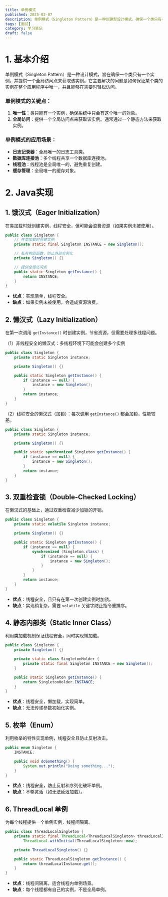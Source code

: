 ```yaml
---
title: 单例模式
published: 2025-02-07
description: 单例模式（Singleton Pattern）是一种创建型设计模式，确保一个类只有一个实例，并提供一个全局访问点。本文将介绍在Java中实现单例模式的多种方式。
tags: [面试]
category: 学习笔记
draft: false
---
```


# 1. 基本介绍

单例模式（Singleton Pattern）是一种设计模式，旨在确保一个类只有一个实例，并提供一个全局访问点来获取该实例。它主要解决的问题是如何保证某个类的实例在整个应用程序中唯一，并且能够在需要时轻松访问。



### 单例模式的关键点：

1. **唯一性**：类只能有一个实例，确保系统中只会有这个唯一的对象。
2. **全局访问**：提供一个全局访问点来获取该实例。通常通过一个静态方法来获取实例。



### 单例模式的应用场景：

- **日志记录器**：全局唯一的日志工具类。
- **数据库连接池**：多个线程共享一个数据库连接池。
- **线程池**：线程池是全局唯一的，避免重复创建。
- **缓存管理**：全局唯一的缓存对象。



# 2. Java实现

## 1. **饿汉式（Eager Initialization）**

在类加载时就创建实例，线程安全，但可能会浪费资源（如果实例未被使用）。

```java
public class Singleton {
    // 在类加载时创建实例
    private static final Singleton INSTANCE = new Singleton();

    // 私有构造函数，防止外部实例化
    private Singleton() {}

    // 提供全局访问点
    public static Singleton getInstance() {
        return INSTANCE;
    }
}
```

- **优点**：实现简单，线程安全。
- **缺点**：如果实例未被使用，会造成资源浪费。



## 2. **懒汉式（Lazy Initialization）**

在第一次调用 `getInstance()` 时创建实例，节省资源，但需要处理多线程问题。



（1）非线程安全的懒汉式：多线程环境下可能会创建多个实例

```java
public class Singleton {
    private static Singleton instance;

    private Singleton() {}

    public static Singleton getInstance() {
        if (instance == null) {
            instance = new Singleton();
        }
        return instance;
    }
}
```



（2）线程安全的懒汉式（加锁）：每次调用 `getInstance()` 都会加锁，性能较差。

```java
public class Singleton {
    private static Singleton instance;

    private Singleton() {}

    public static synchronized Singleton getInstance() {
        if (instance == null) {
            instance = new Singleton();
        }
        return instance;
    }
}
```



## 3. **双重检查锁（Double-Checked Locking）**

在懒汉式的基础上，通过双重检查减少加锁的开销。

```java
public class Singleton {
    private static volatile Singleton instance;

    private Singleton() {}

    public static Singleton getInstance() {
        if (instance == null) {
            synchronized (Singleton.class) {
                if (instance == null) {
                    instance = new Singleton();
                }
            }
        }
        return instance;
    }
}
```

- **优点**：线程安全，且只有在第一次创建实例时加锁。
- **缺点**：实现稍复杂，需要 `volatile` 关键字防止指令重排序。



## 4. **静态内部类（Static Inner Class）**

利用类加载机制保证线程安全，同时实现懒加载。

```java
public class Singleton {
    private Singleton() {}

    private static class SingletonHolder {
        private static final Singleton INSTANCE = new Singleton();
    }

    public static Singleton getInstance() {
        return SingletonHolder.INSTANCE;
    }
}
```

- **优点**：线程安全，懒加载，实现简单。
- **缺点**：无法传递参数初始化实例。



## 5. **枚举（Enum）**

利用枚举的特性实现单例，线程安全且防止反射攻击。

```java
public enum Singleton {
    INSTANCE;

    public void doSomething() {
        System.out.println("Doing something...");
    }
}
```

- **优点**：线程安全，防止反射和序列化破坏单例。
- **缺点**：不够灵活（如无法延迟加载）。



## 6. **ThreadLocal 单例**

为每个线程提供一个单例实例，线程间隔离。

```java
public class ThreadLocalSingleton {
    private static final ThreadLocal<ThreadLocalSingleton> threadLocalInstance =
        ThreadLocal.withInitial(ThreadLocalSingleton::new);

    private ThreadLocalSingleton() {}

    public static ThreadLocalSingleton getInstance() {
        return threadLocalInstance.get();
    }
}
```

- **优点**：线程间隔离，适合线程内单例场景。
- **缺点**：每个线程都有自己的实例，不是全局单例。